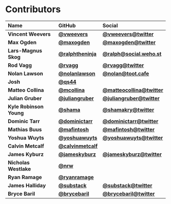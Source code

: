 # Contributors

| Name                    | GitHub                                                 | Social                                                          |
| :---------------------- | :----------------------------------------------------- | :-------------------------------------------------------------- |
| **Vincent Weevers**     | [**@vweevers**](https://github.com/vweevers)           | [**@vweevers@twitter**](https://twitter.com/vweevers)           |
| **Max Ogden**           | [**@maxogden**](https://github.com/maxogden)           | [**@maxogden@twitter**](https://twitter.com/maxogden)           |
| **Lars-Magnus Skog**    | [**@ralphtheninja**](https://github.com/ralphtheninja) | [**@ralph@social.weho.st**](https://social.weho.st/@ralph)      |
| **Rod Vagg**            | [**@rvagg**](https://github.com/rvagg)                 | [**@rvagg@twitter**](https://twitter.com/rvagg)                 |
| **Nolan Lawson**        | [**@nolanlawson**](https://github.com/nolanlawson)     | [**@nolan@toot.cafe**](https://toot.cafe/@nolan)                |
| **Josh**                | [**@qs44**](https://github.com/qs44)                   |                                                                 |
| **Matteo Collina**      | [**@mcollina**](https://github.com/mcollina)           | [**@matteocollina@twitter**](https://twitter.com/matteocollina) |
| **Julian Gruber**       | [**@juliangruber**](https://github.com/juliangruber)   | [**@juliangruber@twitter**](https://twitter.com/juliangruber)   |
| **Kyle Robinson Young** | [**@shama**](https://github.com/shama)                 | [**@shamakry@twitter**](https://twitter.com/shamakry)           |
| **Dominic Tarr**        | [**@dominictarr**](https://github.com/dominictarr)     | [**@dominictarr@twitter**](https://twitter.com/dominictarr)     |
| **Mathias Buus**        | [**@mafintosh**](https://github.com/mafintosh)         | [**@mafintosh@twitter**](https://twitter.com/mafintosh)         |
| **Yoshua Wuyts**        | [**@yoshuawuyts**](https://github.com/yoshuawuyts)     | [**@yoshuawuyts@twitter**](https://twitter.com/yoshuawuyts)     |
| **Calvin Metcalf**      | [**@calvinmetcalf**](https://github.com/calvinmetcalf) |                                                                 |
| **James Kyburz**        | [**@jameskyburz**](https://github.com/jameskyburz)     | [**@jameskyburz@twitter**](https://twitter.com/jameskyburz)     |
| **Nicholas Westlake**   | [**@nrw**](https://github.com/nrw)                     |                                                                 |
| **Ryan Ramage**         | [**@ryanramage**](https://github.com/ryanramage)       |                                                                 |
| **James Halliday**      | [**@substack**](https://github.com/substack)           | [**@substack@twitter**](https://twitter.com/substack)           |
| **Bryce Baril**         | [**@brycebaril**](https://github.com/brycebaril)       | [**@brycebaril@twitter**](https://twitter.com/brycebaril)       |
